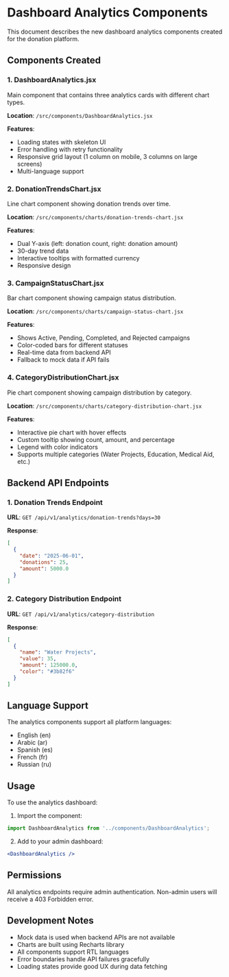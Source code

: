 # Dashboard Analytics Components

This document describes the new dashboard analytics components created for the donation platform.

## Components Created

### 1. DashboardAnalytics.jsx
Main component that contains three analytics cards with different chart types.

**Location**: `/src/components/DashboardAnalytics.jsx`

**Features**:
- Loading states with skeleton UI
- Error handling with retry functionality
- Responsive grid layout (1 column on mobile, 3 columns on large screens)
- Multi-language support

### 2. DonationTrendsChart.jsx
Line chart component showing donation trends over time.

**Location**: `/src/components/charts/donation-trends-chart.jsx`

**Features**:
- Dual Y-axis (left: donation count, right: donation amount)
- 30-day trend data
- Interactive tooltips with formatted currency
- Responsive design

### 3. CampaignStatusChart.jsx
Bar chart component showing campaign status distribution.

**Location**: `/src/components/charts/campaign-status-chart.jsx`

**Features**:
- Shows Active, Pending, Completed, and Rejected campaigns
- Color-coded bars for different statuses
- Real-time data from backend API
- Fallback to mock data if API fails

### 4. CategoryDistributionChart.jsx
Pie chart component showing campaign distribution by category.

**Location**: `/src/components/charts/category-distribution-chart.jsx`

**Features**:
- Interactive pie chart with hover effects
- Custom tooltip showing count, amount, and percentage
- Legend with color indicators
- Supports multiple categories (Water Projects, Education, Medical Aid, etc.)

## Backend API Endpoints

### 1. Donation Trends Endpoint
**URL**: `GET /api/v1/analytics/donation-trends?days=30`

**Response**:
```json
[
  {
    "date": "2025-06-01",
    "donations": 25,
    "amount": 5000.0
  }
]
```

### 2. Category Distribution Endpoint
**URL**: `GET /api/v1/analytics/category-distribution`

**Response**:
```json
[
  {
    "name": "Water Projects",
    "value": 35,
    "amount": 125000.0,
    "color": "#3b82f6"
  }
]
```

## Language Support

The analytics components support all platform languages:
- English (en)
- Arabic (ar)
- Spanish (es)
- French (fr)
- Russian (ru)

## Usage

To use the analytics dashboard:

1. Import the component:
```jsx
import DashboardAnalytics from '../components/DashboardAnalytics';
```

2. Add to your admin dashboard:
```jsx
<DashboardAnalytics />
```

## Permissions

All analytics endpoints require admin authentication. Non-admin users will receive a 403 Forbidden error.

## Development Notes

- Mock data is used when backend APIs are not available
- Charts are built using Recharts library
- All components support RTL languages
- Error boundaries handle API failures gracefully
- Loading states provide good UX during data fetching

